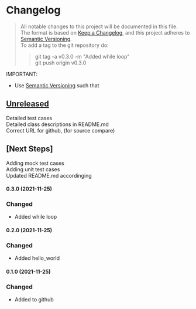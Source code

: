 
# Changelog
> All notable changes to this project will be documented in this file.</br>
The format is based on [Keep a Changelog](https://keepachangelog.com/en/1.0.0/), 
and this project adheres to [Semantic Versioning](https://semver.org/spec/v2.0.0.html).</br>
> To add a tag to the git repository do:
> > git tag -a v0.3.0 -m "Added while loop"</br>
> > git push origin v0.3.0
> 

IMPORTANT: 
- Use [Semantic Versioning](https://semver.org/spec/v2.0.0.html) such that<br>
 

## [Unreleased]
Detailed test cases</br>
Detailed class descriptions in README.md</br>
Correct URL for github, (for source compare)</br>

## [Next Steps]
Adding mock test cases </br>
Adding unit test cases </br>
Updated README.md accordinging</br>

#### 0.3.0 (2021-11-25)
### Changed 
- Added while loop

#### 0.2.0 (2021-11-25)
### Changed 
- Added hello_world

#### 0.1.0 (2021-11-25)
### Changed 
- Added to github

[Unreleased]: https://github.com/perriera/hello_world_rusty/compare/v0.2.0...HEAD
[0.2.0]: https://github.com/perriera/hello_world_rusty/compare/v0.1.0...v0.2.0
[0.1.0]: https://github.com/perriera/hello_world_rusty/releases/tag/v0.1.0
